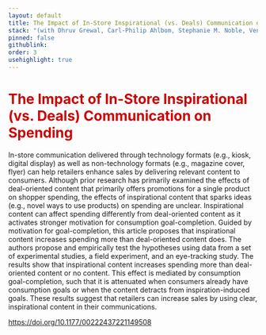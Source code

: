 ```yaml
---
layout: default
title: The Impact of In-Store Inspirational (vs. Deals) Communication on Spending
stack: "(with Dhruv Grewal, Carl-Philip Ahlbom, Stephanie M. Noble, Venkatesh Shankar, and Jens Nordfält)"
pinned: false
githublink: 
order: 3
usehighlight: true
---
```


<h1 style="color: #cc0000">The Impact of In-Store Inspirational (vs. Deals) Communication on Spending</h1> 

In-store communication delivered through technology formats (e.g., kiosk, digital display) as well as non-technology formats (e.g., magazine cover, flyer) can help retailers enhance sales by delivering relevant content to consumers. Although prior research has primarily examined the effects of deal-oriented content that primarily offers promotions for a single product on shopper spending, the effects of inspirational content that sparks ideas (e.g., novel ways to use products) on spending are unclear. Inspirational content can affect spending differently from deal-oriented content as it activates stronger motivation for consumption goal-completion. Guided by motivation for goal-completion, this article proposes that inspirational content increases spending more than deal-oriented content does. The authors propose and empirically test the hypotheses using data from a set of experimental studies, a field experiment, and an eye-tracking study. The results show that inspirational content increases spending more than deal-oriented content or no content. This effect is mediated by consumption goal-completion, such that it is attenuated when consumers already have consumption goals or when the content detracts from inspiration-induced goals. These results suggest that retailers can increase sales by using clear, inspirational content in their communications.

https://doi.org/10.1177/00222437221149508